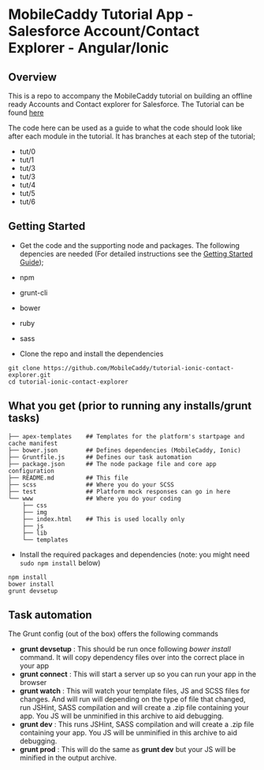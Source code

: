 # MobileCaddy Tutorial App - Salesforce Account/Contact Explorer - Angular/Ionic

## Overview

This is a repo to accompany the MobileCaddy tutorial on building an offline ready Accounts and Contact explorer for Salesforce. The Tutorial can be found [here](http://developer.mobilecaddy.net/docs/tutorials/accounts-contact-explorer)

The code here can be used as a guide to what the code should look like after each module in the tutorial. It has branches at each step of the tutorial;
* tut/0
* tut/1
* tut/3
* tut/3
* tut/4
* tut/5
* tut/6

## Getting Started

* Get the code and the supporting node and packages. The following depencies are needed (For detailed instructions see the [Getting Started Guide](http://developer.mobilecaddy.net/docs));
 * npm
 * grunt-cli
 * bower
 * ruby
 * sass


* Clone the repo and install the dependencies

```
git clone https://github.com/MobileCaddy/tutorial-ionic-contact-explorer.git
cd tutorial-ionic-contact-explorer
```

## What you get (prior to running any installs/grunt tasks)

```
├── apex-templates	  ## Templates for the platform's startpage and cache manifest
├── bower.json        ## Defines dependencies (MobileCaddy, Ionic)
├── Gruntfile.js      ## Defines our task automation
├── package.json      ## The node package file and core app configuration
├── README.md         ## This file
├── scss              ## Where you do your SCSS
├── test              ## Platform mock responses can go in here
└── www               ## Where you do your coding
    ├── css
    ├── img
    ├── index.html    ## This is used locally only
    ├── js
    ├── lib
    └── templates
```

* Install the required packages and dependencies (note: you might need `sudo npm install` below)

```
npm install
bower install
grunt devsetup
```


## Task automation

The Grunt config (out of the box) offers the following commands

* **grunt devsetup** : This should be run once following _bower install_ command. It will copy dependency files over into the correct place in your app
* **grunt connect** : This will start a server up so you can run your app in the browser
* **grunt watch** : This will watch your template files, JS and SCSS files for changes. And will run will depending on the type of file that changed, run JSHint, SASS compilation and will create a .zip file containing your app. You JS will be unminified in this archive to aid debugging.
* **grunt dev** : This runs JSHint, SASS compilation and will create a .zip file containing your app. You JS will be unminified in this archive to aid debugging.
* **grunt prod** : This will do the same as **grunt dev** but your JS will be minified in the output archive.
